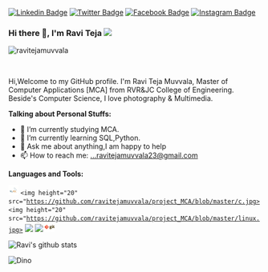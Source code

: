 [![Linkedin Badge](https://img.shields.io/badge/-raviteja__muvvala-blue?style=flat-square&logo=Linkedin&logoColor=white&link=https://www.linkedin.com/in/raviteja-muvvala-255743151/)](https://www.linkedin.com/in/raviteja-muvvala-255743151/) 
[![Twitter Badge](https://img.shields.io/badge/-@raviteja__muvvala-1ca0f1?style=flat-square&labelColor=1ca0f1&logo=twitter&logoColor=white&link=https://twitter.com/RAVITEJA_2307)](https://twitter.com/RAVITEJA_2307) 
[![Facebook Badge](https://img.shields.io/badge/-@raviteja__muvvala-3b5998?style=flat-square&labelColor=3b5998&logo=facebook&logoColor=white&link=https://www.facebook.com/raviteja2307)](https://www.facebook.com/raviteja2307) 
[![Instagram Badge](https://img.shields.io/badge/-@raviteja__muvvala-D7008A?style=flat-square&labelColor=D7008A&logo=Instagram&logoColor=white&link=https://www.instagram.com/raviteja_2307/)](https://www.instagram.com/raviteja_2307/) 

### Hi there 👋, I'm <b>Ravi Teja</b> <img src="https://github.com/ravitejamuvvala/project_MCA/blob/master/lap.jpg> username=ravitejamuvvala" />
<p align="left"> <img src="https://komarev.com/ghpvc/?username=ravitejamuvvala" alt="ravitejamuvvala" /> </p> 


<br/>

Hi,Welcome to my GitHub profile. I'm Ravi Teja Muvvala, Master of Computer Applications [MCA] from RVR&JC College of Engineering. 
 Beside's Computer Science, I love photography & Multimedia.

**Talking about Personal Stuffs:**

- 🔭 I’m currently studying MCA.
- 🌱 I’m currently learning SQL,Python.
- 💬 Ask me about anything,I am happy to help
- 📫 How to reach me: ...ravitejamuvvala23@gmail.com

**Languages and Tools:**  

<code><img height="20" src="https://raw.githubusercontent.com/github/explore/80688e429a7d4ef2fca1e82350fe8e3517d3494d/topics/mysql/mysql.png"></code>
<code><img height="20" src="https://github.com/ravitejamuvvala/project_MCA/blob/master/c.jpg></code>
<code><img height="20" src="https://github.com/ravitejamuvvala/project_MCA/blob/master/linux.jpg></code>
<code><img height="20" src="https://github.com/ravitejamuvvala/project_MCA/blob/master/java.jpg"></code>
<code><img height="20" src="https://github.com/ravitejamuvvala/project_MCA/blob/master/html%26css.png"></code>
<code><img height="20" src="https://raw.githubusercontent.com/github/explore/80688e429a7d4ef2fca1e82350fe8e3517d3494d/topics/git/git.png"></code>


![Ravi's github stats](https://github-readme-stats.vercel.app/api?username=ravitejamuvvala&show_icons=true&theme=radical)

![Dino](https://github.com/ravitejamuvvala/project_MCA/blob/master/dino1.gif)
